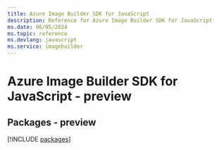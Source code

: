 ```yaml
---
title: Azure Image Builder SDK for JavaScript
description: Reference for Azure Image Builder SDK for JavaScript
ms.date: 06/05/2024
ms.topic: reference
ms.devlang: javascript
ms.service: imagebuilder
---
```

# Azure Image Builder SDK for JavaScript - preview
## Packages - preview
[!INCLUDE [packages](image-builder-index.md)]
